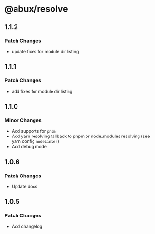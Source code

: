 # @abux/resolve

## 1.1.2

### Patch Changes

- update fixes for module dir listing

## 1.1.1

### Patch Changes

- add fixes for module dir listing

## 1.1.0

### Minor Changes

- Add supports for `pnpm`
- Add yarn resolving fallback to pnpm or node_modules resolving (see yarn config `nodeLinker`)
- Add debug mode

## 1.0.6

### Patch Changes

- Update docs

## 1.0.5

### Patch Changes

- Add changelog
